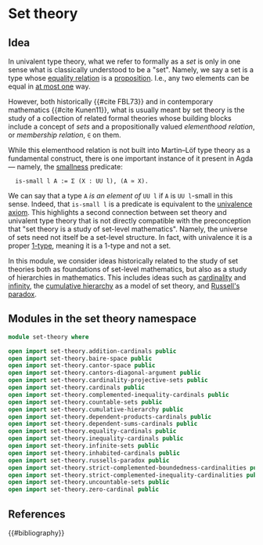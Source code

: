 # Set theory

## Idea

In univalent type theory, what we refer to formally as a _set_ is only in one
sense what is classically understood to be a "set". Namely, we say a set is a
type whose [equality relation](foundation-core.identity-types.md) is a
[proposition](foundation-core.propositions.md). I.e., any two elements can be
equal in [at most one](foundation.subterminal-types.md) way.

However, both historically {{#cite FBL73}} and in contemporary mathematics
{{#cite Kunen11}}, what is usually meant by set theory is the study of a
collection of related formal theories whose building blocks include a concept of
_sets_ and a propositionally valued _elementhood relation_, or _membership
relation_, `∈` on them.

While this elementhood relation is not built into Martin–Löf type theory as a
fundamental construct, there is one important instance of it present in Agda —
namely, the [smallness](foundation-core.small-types.md) predicate:

```text
  is-small l A := Σ (X : UU l), (A ≃ X).
```

We can say that a type `A` _is an element of_ `UU l` if `A` is `UU l`-small in
this sense. Indeed, that `is-small l` is a predicate is equivalent to the
[univalence axiom](foundation-core.univalence.md). This highlights a second
connection between set theory and univalent type theory that is not directly
compatible with the preconception that "set theory is a study of set-level
mathematics". Namely, the universe of sets need not itself be a set-level
structure. In fact, with univalence it is a proper
[1-type](foundation-core.1-types.md), meaning it is a 1-type and not a set.

In this module, we consider ideas historically related to the study of set
theories both as foundations of set-level mathematics, but also as a study of
hierarchies in mathematics. This includes ideas such as
[cardinality](set-theory.cardinals.md) and
[infinity](set-theory.infinite-sets.md), the
[cumulative hierarchy](set-theory.cumulative-hierarchy.md) as a model of set
theory, and [Russell's paradox](set-theory.russells-paradox.md).

## Modules in the set theory namespace

```agda
module set-theory where

open import set-theory.addition-cardinals public
open import set-theory.baire-space public
open import set-theory.cantor-space public
open import set-theory.cantors-diagonal-argument public
open import set-theory.cardinality-projective-sets public
open import set-theory.cardinals public
open import set-theory.complemented-inequality-cardinals public
open import set-theory.countable-sets public
open import set-theory.cumulative-hierarchy public
open import set-theory.dependent-products-cardinals public
open import set-theory.dependent-sums-cardinals public
open import set-theory.equality-cardinals public
open import set-theory.inequality-cardinals public
open import set-theory.infinite-sets public
open import set-theory.inhabited-cardinals public
open import set-theory.russells-paradox public
open import set-theory.strict-complemented-boundedness-cardinalities public
open import set-theory.strict-complemented-inequality-cardinalities public
open import set-theory.uncountable-sets public
open import set-theory.zero-cardinal public
```

## References

{{#bibliography}}
